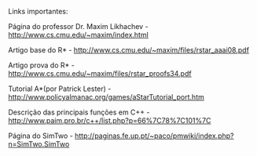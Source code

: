 Links importantes: 

Página do professor Dr. Maxim Likhachev - http://www.cs.cmu.edu/~maxim/index.html 

Artigo base do R* - http://www.cs.cmu.edu/~maxim/files/rstar_aaai08.pdf

Artigo prova do R* - http://www.cs.cmu.edu/~maxim/files/rstar_proofs34.pdf

Tutorial A*(por Patrick Lester) - http://www.policyalmanac.org/games/aStarTutorial_port.htm

Descrição das principais funções em C++ - http://www.paim.pro.br/c++/list.php?p=66%7C78%7C101%7C 

Página do SimTwo - http://paginas.fe.up.pt/~paco/pmwiki/index.php?n=SimTwo.SimTwo
